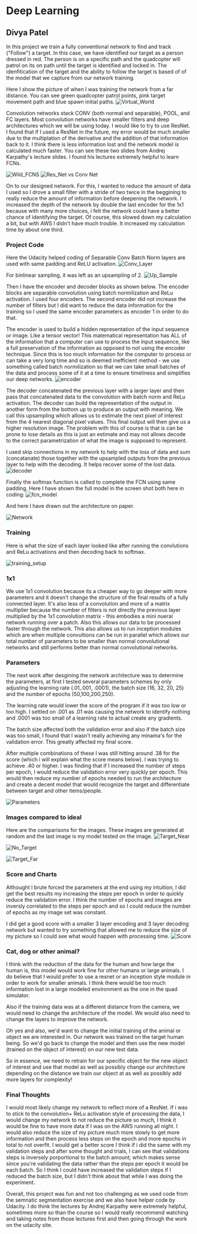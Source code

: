 # Deep Learning
## Divya Patel

In this project we train a fully conventional network to find and track ("Follow") a target. In this case, we have identified our target as a person dressed in red. The person is on a specific path and the quadcopter will patrol on its on path until the target is identified and locked in. The idenfitication of the target and the ability to follow the target is based of of the model that we capture from our network training.

Here I show the picture of when I was training the network from a far distance. You can see green quadcopter patrol points, pink target movement path and blue spawn initial paths.
![Virtual_World](ScreenShots/recording.png)

Convolution networks stack CONV (both normal and separable), POOL, and FC layers. Most convolution networks have smaller filters and deep architectures which we will be using today. I would like to try to use ResNet. I found that if I used a ResNet in the future, my error would be much smaller due to the multiplation of the derivative and the addition of that information back to it. I think there is less information lost and the network model is calculated much faster. You can see these two slides from Andrej Karpathy's lecture slides. I found his lectures extremely helpful to learn FCNs. 

![Wild_FCNS](ScreenShots/wild_fcns.png)
![Res_Net vs Conv Net](ScreenShots/res_net.png)

On to our designed network. For this, I wanted to reduce the amount of data I used so I drove a small filter with a stride of two twice in the beggining to really reduce the amount of information before deepening the network. I increased the depth of the network by double the last encoder for the 1x1 because with many more choices, i felt the network could have a better chance of identifying the target. Of course, this slowed down my calculation a bit, but with AWS I didn't have much trouble. It increased my calculation time by about one third.

### Project Code
Here the Udacity helped coding of Separable Conv Batch Norm layers are used with same padding and ReLU activation.
![Conv_Layer](ScreenShots/batchnorm.png)

For binlinear sampling, it was left as an upsampling of 2.
![Up_Sample](ScreenShots/upsample.png)

Then I have the encoder and decoder blocks as shown below. The encoder blocks are separable convolution using batch normilization and ReLu activation. I used four encoders. The second encoder did not increase the number of filters but I did want to reduce the data information for the training so I used the same encoder parameters as encoder 1 in order to do that. 

The encoder is used to build a hidden representation of the input sequence or image. Like a tensor vector! This matematical representation has ALL of the information that a computer can use to process the input sequence, like a full preservation of the information as opposed to not using the encoder technique. Since this is too much information for the computer to process or can take a very long time and so is deemed inefficient method - we use something called batch normilization so that we can take small batches of the data and process some of it at a time to ensure timeliness and simplifies our deep networks.
![encoder](ScreenShots/encoder.png)


The decoder concatenated the previous layer with a larger layer and then pass that concatenated data to the convolution with batch norm and ReLu activation. The decoder can build the representation of the output in another form from the bottom up to produce an output with meaning. We call this upsampling which allows us to estimate the next pixel of interest from the 4 nearest diagonal pixel values. This final output will then give us a higher resolution image. The problem with this of course is that is can be prone to lose details as this is just an estimate and may not allows decode to the correct parametrization of what the image is supposed to represent.

I used skip connections in my network to help with the loss of data and sum (concatanate) those together with the upsampled outputs from the previous layer to help with the decoding. It helps recover some of the lost data.  
![decoder](ScreenShots/decoder.png)

Finally the softmax function is called to complete the FCN using same padding.
Here I have shown the full model in the screen shot both here in coding:
![fcn_model](ScreenShots/fcn_model.png)

And here I have drawn out the architecture on paper.

![Network](ScreenShots/network.JPG)

### Training
Here is what the size of each layer looked like after running the convlutions and ReLu activations and then decoding back to softmax.


![training_setup](ScreenShots/training.png)

### 1x1 
We use 1x1 convolution because its a cheaper way to go deeper with more parameters and it doesn't change the structure of the final results of a fully connected layer. It's also less of a convolution and more of a matrix multiplier because the number of filters is not directly the previous layer multiplied by the 1x1 convolution matrix - this embodies a mini nueral network running over a patch. Also this allows our data to be processed faster through the network. 
This also allows us to run inception modules which are when multiple convultions can be run in parallel which allows our total number of parameters to be smaller than normal convolutional networks and still performs better than normal convolutional networks.


### Parameters

The next work after desgining the network architecture was to determine the parameters, at first I tested several parameters schemes by only adjusting the learning rate (.01,.001, .0001), the batch size (16, 32, 20, 25) and the number of epochs (50,100,200,250). 

The learning rate would lower the score of the program if it was too low or too high. I settled on .001 as .01 was causing the network to identify nothing and .0001 was too small of a learning rate to actual create any gradients.

The batch size affected both the validation error and also if the batch size was too small, I found that I wasn't really achieving any minama's for the validation error. This greatly affected my final score.

After multiple combinations of these I was still hitting around .38 for the score (which i will explain what the score means below). I was trying to achieve .40 or higher. I was finding that if I increased the number of steps per epoch, I would reduce the validation error very quickly per epoch. This would then reduce my number of epochs needed to run the architecture and create a decent model that would recognize the target and differentiate between target and other items/people.

![Parameters](ScreenShots/parameters.png)

### Images compared to ideal
Here are the comparisons for the images. These images are generated at random and the last image is my model tested on the image.
![Target_Near](ScreenShots/target_near.png)

![No_Target](ScreenShots/no_target.png)

![Target_Far](ScreenShots/target_far.png)

### Score and Charts

Althought I brute forced the parameters at the end using my intuition, I did get the best results my increasing the steps per epoch in order to quickly reduce the validation error. I think the number of epochs and images are inversly correlated to the steps per epoch and so I could reduce the number of epochs as my image set was constant.

I did get a good score with a smaller 3 layer encoding and 3 layer decoding network but wanted to try something that allowed me to reduce the size of my picture so I could see what would happen with processing time.
![Score](ScreenShots/scores.png)

### Cat, dog or other animal?
I think with the reduction of the data for the human and how large the human is, this model would work fine for other humans or large animals. I do believe that I would prefer to use a resnet or an inception style module in order to work for smaller animals. I think there would be too much information lost in a large modeled environment as the one in the quad simulator.

Also if the training data was at a different distance from the camera, we would need to change the architecture of the model. We would also need to change the layers to improve the network. 

Oh yes and also, we'd want to change the initial training of the animal or object we are interested in. Our network was trained on the target human being. So we'd go back to change the model and then use the new model (trained on the object of interest) on our new test data.

So in essence, we need to retrain for our specific object for the new object of interest and use that model as well as possibly change our architecture depending on the distance we train our object at as well as possibly add more layers for complexity!

### Final Thoughts

I would most likely change my network to reflect more of a ResNet. If i was to stick to the convolution+ ReLu activation style of processing the data, I would change my network to not reduce the picture so much, I think it would be fine to have more data if I was on the AWS running all night. I would also reduce the size of my picture much more slowly to get more information and then process less steps on the epoch and more epochs in total to not overfit. I would get a better score I think if i did the same with my validation steps and after some thought and trials, I can see that validations steps is inversely porportional to the batch amount; which makes sense since you're validating the data rather than the steps per epoch it would be each batch. So I think I could have increased the validation steps if I reduced the batch size, but I didn't think about that while I was doing the experiment.

Overall, this project was fun and not too challenging as we used code from the semnatic segmentation exercise and we also have helper code by Udacity. I do think the lectures by Andrej Karpathy were extremely helpful, sometimes more so than the course so I would really recommend watching and taking notes from those lectures first and then going through the work on the udacity site.



